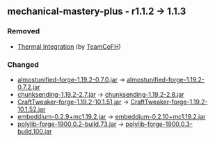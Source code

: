 ## mechanical-mastery-plus - r1.1.2 -> 1.1.3

### Removed

  * [Thermal Integration](https://www.curseforge.com/minecraft/mc-mods/thermal-integration) (by [TeamCoFH](https://www.curseforge.com/members/TeamCoFH/projects))

### Changed

  * [almostunified-forge-1.19.2-0.7.0.jar](https://www.curseforge.com/minecraft/mc-mods/almost-unified/files/4765500) -> [almostunified-forge-1.19.2-0.7.2.jar](https://www.curseforge.com/minecraft/mc-mods/almost-unified/files/4886620)
  * [chunksending-1.19.2-2.7.jar](https://www.curseforge.com/minecraft/mc-mods/chunk-sending-forge-fabric/files/4765536) -> [chunksending-1.19.2-2.8.jar](https://www.curseforge.com/minecraft/mc-mods/chunk-sending-forge-fabric/files/4894788)
  * [CraftTweaker-forge-1.19.2-10.1.51.jar](https://www.curseforge.com/minecraft/mc-mods/crafttweaker/files/4861000) -> [CraftTweaker-forge-1.19.2-10.1.52.jar](https://www.curseforge.com/minecraft/mc-mods/crafttweaker/files/4886432)
  * [embeddium-0.2.9+mc1.19.2.jar](https://www.curseforge.com/minecraft/mc-mods/embeddium/files/4862489) -> [embeddium-0.2.10+mc1.19.2.jar](https://www.curseforge.com/minecraft/mc-mods/embeddium/files/4894278)
  * [polylib-forge-1900.0.2-build.73.jar](https://www.curseforge.com/minecraft/mc-mods/polylib/files/4486955) -> [polylib-forge-1900.0.3-build.100.jar](https://www.curseforge.com/minecraft/mc-mods/polylib/files/4895988)

